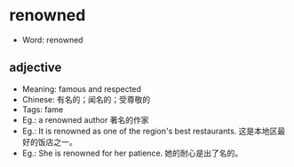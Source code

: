 # renowned

- Word: renowned

## adjective

- Meaning: famous and respected
- Chinese: 有名的；闻名的；受尊敬的
- Tags: fame
- Eg.: a renowned author 著名的作家
- Eg.: It is renowned as one of the region's best restaurants. 这是本地区最好的饭店之一。
- Eg.: She is renowned for her patience. 她的耐心是出了名的。

